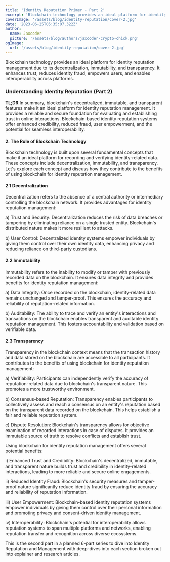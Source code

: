 ```yaml
---
title: 'Identity Reputation Primer - Part 2'
excerpt: 'Blockchain technology provides an ideal platform for identity reputation management due to its decentralization, immutability, and transparency. Decentralization enhances trust and security by removing the need for a central authority and giving users control over their own identity data.'
coverImage: '/assets/blog/identity-reputation/cover-2.jpg'
date: '2023-06-25T05:35:07.322Z'
author:
  name: Jaxcoder
  picture: '/assets/blog/authors/jaxcoder-crypto-chick.png'
ogImage:
  url: '/assets/blog/identity-reputation/cover-2.jpg'
---
```


Blockchain technology provides an ideal platform for identity reputation management due to its decentralization, immutability, and transparency. It enhances trust, reduces identity fraud, empowers users, and enables interoperability across platforms.

### Understanding Identity Reputation (Part 2)

**TL;DR** In summary, blockchain's decentralized, immutable, and transparent features make it an ideal platform for identity reputation management. It provides a reliable and secure foundation for evaluating and establishing trust in online interactions. Blockchain-based identity reputation systems offer enhanced credibility, reduced fraud, user empowerment, and the potential for seamless interoperability.

#### 2. The Role of Blockchain Technology

Blockchain technology is built upon several fundamental concepts that make it an ideal platform for recording and verifying identity-related data. These concepts include decentralization, immutability, and transparency. Let's explore each concept and discuss how they contribute to the benefits of using blockchain for identity reputation management.

#### 2.1 Decentralization

Decentralization refers to the absence of a central authority or intermediary controlling the blockchain network. It provides advantages for identity reputation management:

a) Trust and Security: Decentralization reduces the risk of data breaches or tampering by eliminating reliance on a single trusted entity. Blockchain's distributed nature makes it more resilient to attacks.

b) User Control: Decentralized identity systems empower individuals by giving them control over their own identity data, enhancing privacy and reducing reliance on third-party custodians.

#### 2.2 Immutability

Immutability refers to the inability to modify or tamper with previously recorded data on the blockchain. It ensures data integrity and provides benefits for identity reputation management:

a) Data Integrity: Once recorded on the blockchain, identity-related data remains unchanged and tamper-proof. This ensures the accuracy and reliability of reputation-related information.

b) Auditability: The ability to trace and verify an entity's interactions and transactions on the blockchain enables transparent and auditable identity reputation management. This fosters accountability and validation based on verifiable data.

#### 2.3 Transparency

Transparency in the blockchain context means that the transaction history and data stored on the blockchain are accessible to all participants. It contributes to the benefits of using blockchain for identity reputation management:

a) Verifiability: Participants can independently verify the accuracy of reputation-related data due to blockchain's transparent nature. This promotes a more trustworthy environment.

b) Consensus-based Reputation: Transparency enables participants to collectively assess and reach a consensus on an entity's reputation based on the transparent data recorded on the blockchain. This helps establish a fair and reliable reputation system.

c) Dispute Resolution: Blockchain's transparency allows for objective examination of recorded interactions in case of disputes. It provides an immutable source of truth to resolve conflicts and establish trust.

Using blockchain for identity reputation management offers several potential benefits:

i) Enhanced Trust and Credibility: Blockchain's decentralized, immutable, and transparent nature builds trust and credibility in identity-related interactions, leading to more reliable and secure online engagements.

ii) Reduced Identity Fraud: Blockchain's security measures and tamper-proof nature significantly reduce identity fraud by ensuring the accuracy and reliability of reputation information.

iii) User Empowerment: Blockchain-based identity reputation systems empower individuals by giving them control over their personal information and promoting privacy and consent-driven identity management.

iv) Interoperability: Blockchain's potential for interoperability allows reputation systems to span multiple platforms and networks, enabling reputation transfer and recognition across diverse ecosystems.

This is the second part in a planned 6-part series to dive into Identity Reputation and Management with deep-dives into each section broken out into explainer and research articles.